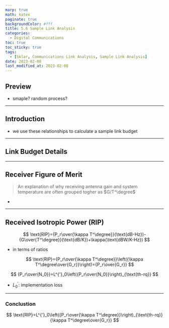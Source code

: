 ```yaml
---
marp: true
math: katex
paginate: true
backgroundColor: #fff
title: 5.6 Sample Link Analysis
categories:
  - Digital Communications
toc: true
toc_sticky: true
tags:
  - [Sklar, Communications Link Analysis, Sample Link Analysis]
date: 2023-02-08
last_modified_at: 2023-02-08
---
```


## Preview

- smaple? random process?

---

## Introduction

- we use these relationships to calculate a sample link budget

---

## Link Budget Details

---

## Receiver Figure of Merit

> An explanation of why receiving antenna gain and system temperature are often grouped togher as $G/T^\degree$

-

---

## Received Isotropic Power (RIP)

$$
\text{RIP}={P_r\over{\kappa T^\degree}}(\text{dB-Hz})-{G\over{T^\degree}}(\text{dB/K})+\kappa(\text{dBW/K-Hz})
$$

- in terms of ratios

$$
\text{RIP}={P_r\over{\kappa T^\degree}}\left({\kappa T^\degree\over{G_r}}\right)={P_r\over{G_r}}
$$

$$
{P_r\over{N_0}}=L^{'}_0\left({P_r\over{N_0}}\right)_{\text{th-rq}}
$$

- $L^{'}_0$: implementation loss

---

### Conclustion

$$
\text{RIP}=L^{'}_0\left({P_r\over{\kappa T^\degree}}\right)_{\text{th-rq}}{\kappa T^\degree\over{G_r}}
$$
